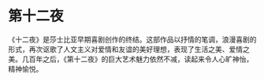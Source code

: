 # 第十二夜

《十二夜》是莎士比亚早期喜剧创作的终结。这部作品以抒情的笔调，浪漫喜剧的形式，再次讴歌了人文主义对爱情和友谊的美好理想，表现了生活之美、爱情之美。几百年之后，《第十二夜》的巨大艺术魅力依然不减，读起来令人心旷神怡，精神愉悦。




